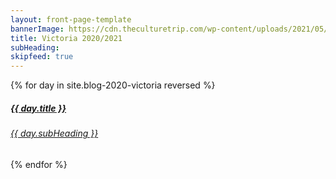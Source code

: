 ```yaml
---
layout: front-page-template
bannerImage: https://cdn.theculturetrip.com/wp-content/uploads/2021/05/gettyimages-159588032-e1623688005633.jpg
title: Victoria 2020/2021
subHeading: 
skipfeed: true
---
```


<div class="text-uppercase adventure-list experience">
  {% for day in site.blog-2020-victoria reversed %}
    <div class="col-md-6 col-sm-6 animated fadeInUp" data-wow-delay="0.1s" data-wow-duration="1s">
      <a href="{{day.url | prepend: site.baseurl}}">
        <img src="{{ day.bannerImage }}"  alt="" class="img-responsive">
        <div class="overlay-lnk text-uppercase text-center">
          <i class="icon icon-streetsign"></i>
          <h5>{{ day.title }}</h5>
          <h6>{{ day.subHeading }}</h6>
        </div>
      </a>
    </div>
  {% endfor %}
</div>
